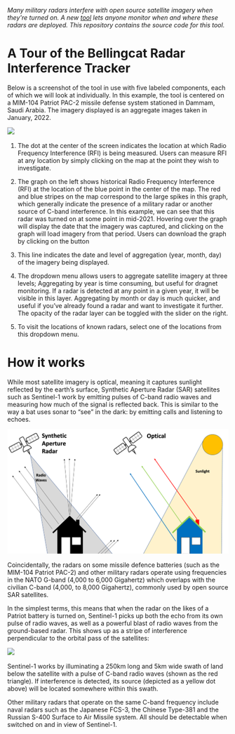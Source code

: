 *Many military radars interfere with open source satellite imagery when they're turned on. A new [tool](https://ollielballinger.users.earthengine.app/view/bellingcat-radar-interference-tracker) lets anyone monitor when and where these radars are deployed. This repository contains the source code for this tool.* 

# A Tour of the Bellingcat Radar Interference Tracker

Below is a screenshot of the tool in use with five labeled components, each of which we will look at individually. In this example, the tool is centered on a MIM-104 Patriot PAC-2 missile defense system stationed in Dammam, Saudi Arabia. The imagery displayed is an aggregate images taken in January, 2022. 

![](Images/RIT.png)

1. The dot at the center of the screen indicates the location at which Radio Frequency Interference (RFI) is being measured. Users can measure RFI at any location by simply clicking on the map at the point they wish to investigate.

2. The graph on the left shows historical Radio Frequency Interference (RFI) at the location of the blue point in the center of the map. The red and blue stripes on the map correspond to the large spikes in this graph, which generally indicate the presence of a military radar or another source of C-band interference. In this example, we can see that this radar was turned on at some point in mid-2021. Hovering  over the graph will display the date that the imagery was captured, and clicking on the graph will load imagery from that period. Users can download the graph by clicking on the  button

3. This line indicates the date and level of aggregation (year, month, day) of the imagery being displayed.

4. The dropdown menu allows users to aggregate satellite imagery at three levels; Aggregating by year is time consuming, but useful for dragnet monitoring. If a radar is detected at any point in a given year, it will be visible in this layer. Aggregating by month or day is much quicker, and useful if you’ve already found a radar and want to investigate it further. The opacity of the radar layer can be toggled with the slider on the right. 

5. To visit the locations of known radars, select one of the locations from this dropdown menu. 


# How it works

While most satellite imagery is optical, meaning it captures sunlight reflected by the earth’s surface, Synthetic Aperture Radar (SAR) satellites such as Sentinel-1 work by emitting pulses of C-band radio waves and measuring how much of the signal is reflected back. This is similar to the way a bat uses sonar to “see” in the dark: by emitting calls and listening to echoes.

![](Images/SAR.png)

Coincidentally, the radars on some missile defence batteries (such as the MIM-104 Patriot PAC-2) and other military radars operate using frequencies in the NATO G-band (4,000 to 6,000 Gigahertz) which overlaps with the civilian C-band (4,000, to 8,000 Gigahertz), commonly used by open source SAR satellites.  

In the simplest terms, this means that when the radar on the likes of a Patriot battery is turned on, Sentinel-1 picks up both the echo from its own pulse of radio waves, as well as a powerful blast of radio waves from the ground-based radar. This shows up as a stripe of interference perpendicular to the orbital pass of the satellites: 

![](Images/RFI_localization_1.png)

Sentinel-1 works by illuminating a 250km long and 5km wide swath of land below the satellite with a pulse of C-band radio waves (shown as the red triangle). If interference is detected, its source (depicted as a yellow dot above) will be located somewhere within this swath. 

Other military radars that operate on the same C-band frequency include naval radars such as the Japanese FCS-3, the Chinese Type-381 and the Russian S-400 Surface to Air Missile system. All should be detectable when switched on and in view of Sentinel-1.
